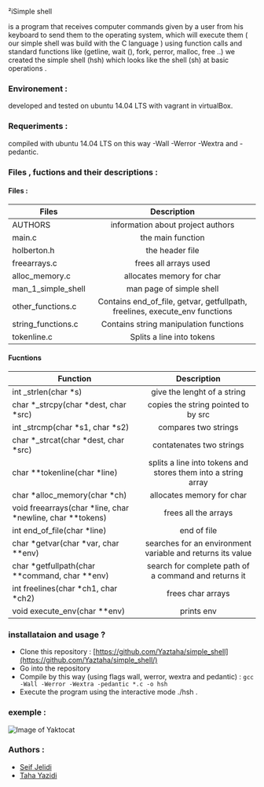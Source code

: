 ²iSimple shell 

is a program that receives computer commands given by a user from his keyboard to send them to the operating system, which will execute them ( our simple shell was build with the C language ) 
using function calls and standard functions like (getline, wait (), fork, perror, malloc, free ..) we created the simple shell (hsh) which looks like the shell (sh) at basic operations . 

### Environement :

developed and tested on ubuntu 14.04 LTS with vagrant in virtualBox.

### Requeriments :

compiled with ubuntu 14.04 LTS on this way  -Wall -Werror -Wextra and -pedantic.

### Files , fuctions and their descriptions : 

#### Files :

| Files  	|      Description    	
|----------	|:-------------:
| AUTHORS 	|  information about project authors 
| main.c 	|    the main function  	  	
|holberton.h| the header file  	   	
|freearrays.c| frees all arrays used
|alloc_memory.c| allocates memory for char
|man_1_simple_shell| man page of simple shell
|other_functions.c | Contains end_of_file, getvar, getfullpath, freelines, execute_env functions
|string_functions.c | Contains string manipulation functions
|tokenline.c | Splits a line into tokens

#### Fucntions

| Function   	|      Description     	
|----------	|:-------------:
| int _strlen(char *s) 	|  give the lenght of a string
| char *_strcpy(char *dest, char *src) 	|   copies the string pointed to by src  
| int _strcmp(char *s1, char *s2) 	| compares two strings
|char *_strcat(char *dest, char *src) | contatenates two strings
|char **tokenline(char *line) | splits a line into tokens and stores them into a string array
|char *alloc_memory(char *ch) | allocates memory for char
| void freearrays(char *line, char *newline, char **tokens) | frees all the arrays
| int end_of_file(char *line) | end of file
| char *getvar(char *var, char **env) | searches for an environment variable and returns its value
| char *getfullpath(char **command, char **env) | search for complete path of a command and returns it
| int freelines(char *ch1, char *ch2) | frees char arrays
| void execute_env(char **env) | prints env




### installataion and usage ? 

- Clone this repository : [https://github.com/Yaztaha/simple_shell](https://github.com/Yaztaha/simple_shell/)
- Go into the repository 
- Compile by this way (using flags wall, werror, wextra and pedantic) : `gcc -Wall -Werror -Wextra -pedantic *.c -o hsh`  
- Execute the program using the interactive mode ./hsh .

### exemple : 

![Image of Yaktocat](https://s6.gifyu.com/images/SimplisticDeepFieldmouse-mobile.gif)


### Authors :

- [Seif Jelidi](mailto:1609@holbertonschool.com?subject=[GitHub]%20Source%20Han%20Sans)
- [Taha Yazidi](mailto:1393@holbertonschool.com?subject=[GitHub]%20Source%20Han%20Sans)

